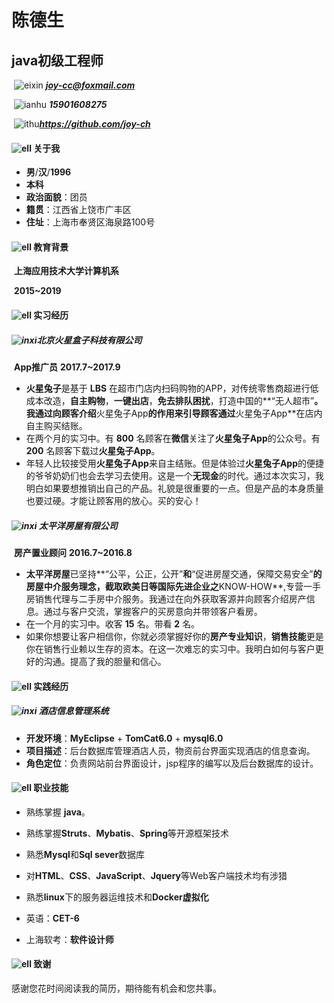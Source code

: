 # 陈德生

## java初级工程师

​	 ![eixin](D:\Documents\GitHub\hello-world\resumeimages\weixin2.png) ***joy-cc@foxmail.com***

​	![ianhu](D:\Documents\GitHub\hello-world\resumeimages\dianhua.png)  ***15901608275***

​        ![ithu](D:\Documents\GitHub\hello-world\resumeimages\github.jpg)***https://github.com/joy-ch***

#### ![ell](D:\Documents\GitHub\hello-world\resumeimages\hello.png) 关于我

- **男**/**汉**/**1996**
- **本科**
- **政治面貌**：团员
- **籍贯**：江西省上饶市广丰区
- **住址**：上海市奉贤区海泉路100号

#### ![ell](D:\Documents\GitHub\hello-world\resumeimages\hello.png) 教育背景

​	**上海应用技术大学计算机系** 

​	**2015~2019**   

#### ![ell](D:\Documents\GitHub\hello-world\resumeimages\hello.png) 实习经历

##### ![inxi](D:\Documents\GitHub\hello-world\resumeimages\xinxin.png)北京火星盒子科技有限公司

​    **App推广员**                                                                                                                                      **2017.7~2017.9**

- **火星兔子**是基于 **LBS** 在超市门店内扫码购物的APP，对传统零售商超进行低成本改造，**自主购物**，**一键出店**，**免去排队困扰**，打造中国的**“无人超市”**。我通过向顾客介绍**火星兔子App**的作用来引导顾客通过**火星兔子App**在店内自主购买结账。
- 在两个月的实习中。有 **800** 名顾客在**微信**关注了**火星兔子App**的公众号。有 **200** 名顾客下载过**火星兔子App**。
- 年轻人比较接受用**火星兔子App**来自主结账。但是体验过**火星兔子App**的便捷的爷爷奶奶们也会去学习去使用。这是一个**无现金**的时代。通过本次实习，我明白如果要想推销出自己的产品。礼貌是很重要的一点。但是产品的本身质量也要过硬。才能让顾客用的放心。买的安心！

##### ![inxi](D:\Documents\GitHub\hello-world\resumeimages\xinxin.png) 太平洋房屋有限公司

​     **房产置业顾问**                                                                                                                                 **2016.7~2016.8**                     

- **太平洋房屋**已坚持**“公平，公正，公开”**和**“促进房屋交通，保障交易安全”**的房屋中介服务理念，截取欧美日等国际先进企业之**KNOW-HOW**,专营一手房销售代理与二手房中介服务。我通过在向外获取客源并向顾客介绍房产信息。通过与客户交流，掌握客户的买房意向并带领客户看房。
- 在一个月的实习中。收客 **15** 名。带看 **2** 名。
- 如果你想要让客户相信你，你就必须掌握好你的**房产专业知识**，**销售技能**更是你在销售行业赖以生存的资本。在这一次难忘的实习中。我明白如何与客户更好的沟通。提高了我的胆量和信心。

#### ![ell](D:\Documents\GitHub\hello-world\resumeimages\hello.png) 实践经历

##### ![inxi](D:\Documents\GitHub\hello-world\resumeimages\xinxin.png) 酒店信息管理系统

- **开发环境**：**MyEclipse** + **TomCat6.0** + **mysql6.0**
- **项目描述**：后台数据库管理酒店人员，物资前台界面实现酒店的信息查询。
- **角色定位**：负责网站前台界面设计，jsp程序的编写以及后台数据库的设计。

#### ![ell](D:\Documents\GitHub\hello-world\resumeimages\hello.png) 职业技能

- 熟练掌握 **java**。


- 熟练掌握**Struts**、**Mybatis**、**Spring**等开源框架技术
- 熟悉**Mysql**和**Sql sever**数据库
- 对**HTML**、**CSS**、**JavaScript**、**Jquery**等Web客户端技术均有涉猎
- 熟悉**linux**下的服务器运维技术和**Docker虚拟化**
- 英语：**CET-6**
- 上海软考：**软件设计师**

#### ![ell](D:\Documents\GitHub\hello-world\resumeimages\hello.png) 致谢

感谢您花时间阅读我的简历，期待能有机会和您共事。































